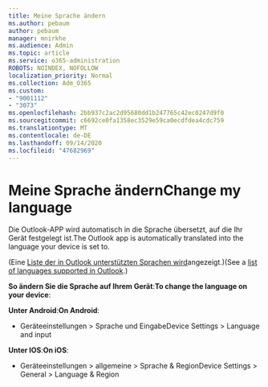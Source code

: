 ```yaml
---
title: Meine Sprache ändern
ms.author: pebaum
author: pebaum
manager: mnirkhe
ms.audience: Admin
ms.topic: article
ms.service: o365-administration
ROBOTS: NOINDEX, NOFOLLOW
localization_priority: Normal
ms.collection: Adm_O365
ms.custom:
- "9001112"
- "3073"
ms.openlocfilehash: 2bb937c2ac2d95680dd1b247765c42ec0247d9f0
ms.sourcegitcommit: c6692ce0fa1358ec3529e59ca0ecdfdea4cdc759
ms.translationtype: MT
ms.contentlocale: de-DE
ms.lasthandoff: 09/14/2020
ms.locfileid: "47682969"
---
```

# <a name="change-my-language"></a><span data-ttu-id="bba2c-102">Meine Sprache ändern</span><span class="sxs-lookup"><span data-stu-id="bba2c-102">Change my language</span></span>

<span data-ttu-id="bba2c-103">Die Outlook-APP wird automatisch in die Sprache übersetzt, auf die Ihr Gerät festgelegt ist.</span><span class="sxs-lookup"><span data-stu-id="bba2c-103">The Outlook app is automatically translated into the language your device is set to.</span></span> 

<span data-ttu-id="bba2c-104">(Eine [Liste der in Outlook unterstützten Sprachen wird](https://acompli.helpshift.com/a/outlook/?s=general-questions&f=in-which-languages-is-your-app-translated)angezeigt.)</span><span class="sxs-lookup"><span data-stu-id="bba2c-104">(See a [list of languages supported in Outlook](https://acompli.helpshift.com/a/outlook/?s=general-questions&f=in-which-languages-is-your-app-translated).)</span></span> 

<span data-ttu-id="bba2c-105">**So ändern Sie die Sprache auf Ihrem Gerät**:</span><span class="sxs-lookup"><span data-stu-id="bba2c-105">**To change the language on your device**:</span></span> 

<span data-ttu-id="bba2c-106">**Unter Android**:</span><span class="sxs-lookup"><span data-stu-id="bba2c-106">**On Android**:</span></span> 

- <span data-ttu-id="bba2c-107">Geräteeinstellungen > Sprache und Eingabe</span><span class="sxs-lookup"><span data-stu-id="bba2c-107">Device Settings > Language and input</span></span> 

<span data-ttu-id="bba2c-108">**Unter IOS**:</span><span class="sxs-lookup"><span data-stu-id="bba2c-108">**On iOS**:</span></span> 

- <span data-ttu-id="bba2c-109">Geräteeinstellungen > allgemeine > Sprache & Region</span><span class="sxs-lookup"><span data-stu-id="bba2c-109">Device Settings > General > Language & Region</span></span> 

